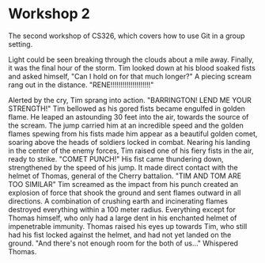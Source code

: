 # Workshop 2

The second workshop of CS326, which covers how to use Git in a group setting.

Light could be seen breaking through the clouds about a mile away. Finally, it was the final hour of the storm. Tim looked down at his blood soaked fists and asked himself, "Can I hold on for that much longer?"
A piecing scream rang out in the distance.
"RENE!!!!!!!!!!!!!!!!!!!!"

Alerted by the cry, Tim sprang into action.
"BARRINGTON! LEND ME YOUR STRENGTH!" Tim bellowed as his gored fists became engulfed in golden flame.
He leaped an astounding 30 feet into the air, towards the source of the scream. The jump carried him at an incredible speed and the golden flames spewing from his fists made him appear as a beautiful golden comet, soaring above the heads of soldiers locked in combat.
Nearing his landing in the center of the enemy forces, Tim raised one of his fiery fists in the air, ready to strike.
"COMET PUNCH!"
His fist came thundering down, strengthened by the speed of his jump. It made direct contact with the helmet of Thomas, general of the Cherry battalion.
"TIM AND TOM ARE TOO SIMILAR" Tim screamed as the impact from his punch created an explosion of force that shook the ground and sent flames outward in all directions. A combination of crushing earth and incinerating flames destroyed everything within a 100 meter radius.
Everything except for Thomas himself, who only had a large dent in his enchanted helmet of impenetrable immunity.
Thomas raised his eyes up towards Tim, who still had his fist locked against the helmet, and had not yet landed on the ground.
"And there's not enough room for the both of us..." Whispered Thomas.
